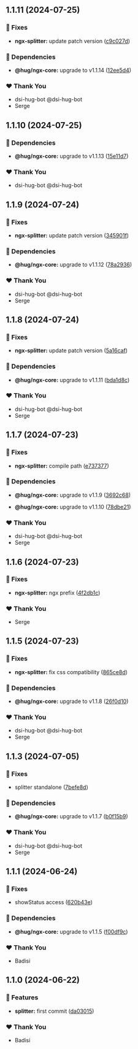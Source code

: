 ## 1.1.11 (2024-07-25)


### 🐛 Fixes

- **ngx-splitter:** update patch version ([c9c027d](https://github.com/DSI-HUG/ngx-components/commit/c9c027d))


### 🌱 Dependencies

- **@hug/ngx-core:** upgrade to v1.1.14 ([12ee5d4](https://github.com/DSI-HUG/ngx-components/commit/12ee5d4))


### ❤️  Thank You

- dsi-hug-bot @dsi-hug-bot
- Serge

## 1.1.10 (2024-07-25)


### 🌱 Dependencies

- **@hug/ngx-core:** upgrade to v1.1.13 ([15e11d7](https://github.com/DSI-HUG/ngx-components/commit/15e11d7))


### ❤️  Thank You

- dsi-hug-bot @dsi-hug-bot

## 1.1.9 (2024-07-24)


### 🐛 Fixes

- **ngx-splitter:** update patch version ([345901f](https://github.com/DSI-HUG/ngx-components/commit/345901f))


### 🌱 Dependencies

- **@hug/ngx-core:** upgrade to v1.1.12 ([78a2936](https://github.com/DSI-HUG/ngx-components/commit/78a2936))


### ❤️  Thank You

- dsi-hug-bot @dsi-hug-bot
- Serge

## 1.1.8 (2024-07-24)


### 🐛 Fixes

- **ngx-splitter:** update patch version ([5a16caf](https://github.com/DSI-HUG/ngx-components/commit/5a16caf))


### 🌱 Dependencies

- **@hug/ngx-core:** upgrade to v1.1.11 ([bda1d8c](https://github.com/DSI-HUG/ngx-components/commit/bda1d8c))


### ❤️  Thank You

- dsi-hug-bot @dsi-hug-bot
- Serge

## 1.1.7 (2024-07-23)


### 🐛 Fixes

- **ngx-splitter:** compile path ([e737377](https://github.com/DSI-HUG/ngx-components/commit/e737377))


### 🌱 Dependencies

- **@hug/ngx-core:** upgrade to v1.1.9 ([3692c68](https://github.com/DSI-HUG/ngx-components/commit/3692c68))

- **@hug/ngx-core:** upgrade to v1.1.10 ([78dbe21](https://github.com/DSI-HUG/ngx-components/commit/78dbe21))


### ❤️  Thank You

- dsi-hug-bot @dsi-hug-bot
- Serge

## 1.1.6 (2024-07-23)


### 🐛 Fixes

- **ngx-splitter:** ngx prefix ([4f2db1c](https://github.com/DSI-HUG/ngx-components/commit/4f2db1c))


### ❤️  Thank You

- Serge

## 1.1.5 (2024-07-23)


### 🐛 Fixes

- **ngx-splitter:** fix css compatibility ([865ce8d](https://github.com/DSI-HUG/ngx-components/commit/865ce8d))


### 🌱 Dependencies

- **@hug/ngx-core:** upgrade to v1.1.8 ([26f0d10](https://github.com/DSI-HUG/ngx-components/commit/26f0d10))


### ❤️  Thank You

- dsi-hug-bot @dsi-hug-bot
- Serge

## 1.1.3 (2024-07-05)

### 🐛 Fixes

-   splitter standalone ([7befe8d](https://github.com/DSI-HUG/ngx-components/commit/7befe8d))

### 🌱 Dependencies

-   **@hug/ngx-core:** upgrade to v1.1.7 ([b0f15b9](https://github.com/DSI-HUG/ngx-components/commit/b0f15b9))

### ❤️ Thank You

-   dsi-hug-bot @dsi-hug-bot
-   Serge

## 1.1.1 (2024-06-24)

### 🐛 Fixes

-   showStatus access ([620b43e](https://github.com/DSI-HUG/ngx-components/commit/620b43e))

### 🌱 Dependencies

-   **@hug/ngx-core:** upgrade to v1.1.5 ([f00df9c](https://github.com/DSI-HUG/ngx-components/commit/f00df9c))

### ❤️ Thank You

-   Badisi

## 1.1.0 (2024-06-22)

### 🚀 Features

-   **splitter:** first commit ([da03015](https://github.com/DSI-HUG/ngx-components/commit/da03015))

### ❤️ Thank You

-   Badisi
